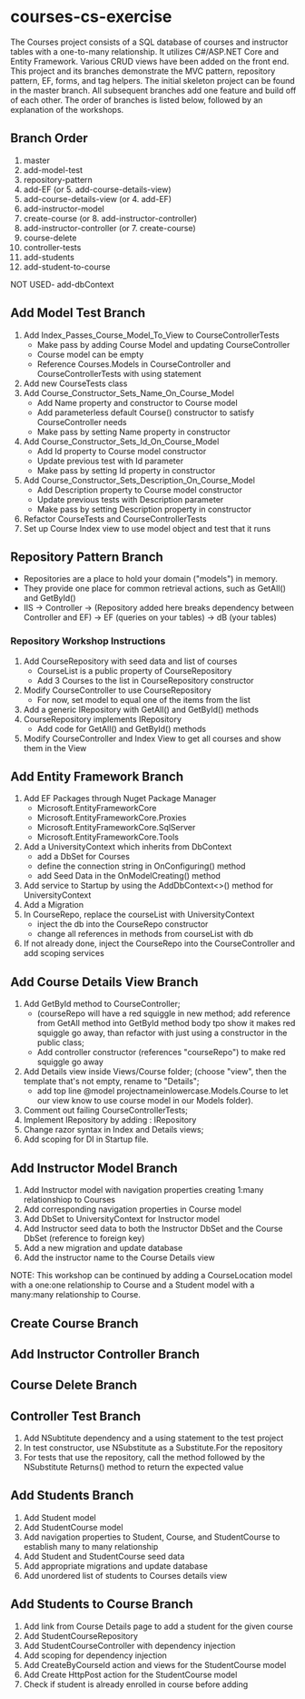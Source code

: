 # courses-cs-exercise

The Courses project consists of a SQL database of courses and instructor tables with a one-to-many relationship.  It utilizes C#/ASP.NET Core and Entity Framework.  Various CRUD views have been added on the front end.  This project and its branches demonstrate the MVC pattern, repository pattern, EF, forms, and tag helpers.  The initial skeleton project can be found in the master branch.  All subsequent branches add one feature and build off of each other.  The order of branches is listed below, followed by an explanation of the workshops.

## Branch Order
1. master
2. add-model-test
3. repository-pattern
4. add-EF (or 5. add-course-details-view)
5. add-course-details-view (or 4. add-EF)
6. add-instructor-model
7. create-course (or 8. add-instructor-controller)
8. add-instructor-controller (or 7. create-course)
9. course-delete
10. controller-tests
11. add-students
12. add-student-to-course

NOT USED- add-dbContext

## Add Model Test Branch
1. Add Index_Passes_Course_Model_To_View to CourseControllerTests
   * Make pass by adding Course Model and updating CourseController
   * Course model can be empty
   * Reference Courses.Models in CourseController and CourseControllerTests with using statement 
2. Add new CourseTests class
3. Add Course_Constructor_Sets_Name_On_Course_Model
   * Add Name property and constructor to Course model
   * Add parameterless default Course() constructor to satisfy CourseController needs
   * Make pass by setting Name property in constructor
4. Add Course_Constructor_Sets_Id_On_Course_Model
   * Add Id property to Course model constructor
   * Update previous test with Id parameter
   * Make pass by setting Id property in constructor
5. Add Course_Constructor_Sets_Description_On_Course_Model
    * Add Description property to Course model constructor
    * Update previous tests with Description parameter
    * Make pass by setting Description property in constructor
6. Refactor CourseTests and CourseControllerTests
7. Set up Course Index view to use model object and test that it runs

## Repository Pattern Branch

* Repositories are a place to hold your domain ("models") in memory.  
* They provide one place for common retrieval actions, such as GetAll() and GetById()
* IIS -> Controller -> (Repository added here breaks dependency between Controller and EF) -> EF (queries on your tables) -> dB (your tables)

### Repository Workshop Instructions
 1. Add CourseRepository with seed data and list of courses
     * CourseList is a public property of CourseRepository
     * Add 3 Courses to the list in CourseRepository constructor
 2. Modify CourseController to use CourseRepository
     * For now, set model to equal one of the items from the list
 3. Add a generic IRepository with GetAll() and GetById() methods
 4. CourseRepository implements IRepository
     * Add code for GetAll() and GetById() methods
 5. Modify CourseController and Index View to get all courses and show them in the View
 
 ## Add Entity Framework Branch
 1. Add EF Packages through Nuget Package Manager
    * Microsoft.EntityFrameworkCore
    * Microsoft.EntityFrameworkCore.Proxies
    * Microsoft.EntityFrameworkCore.SqlServer
    * Microsoft.EntityFrameworkCore.Tools
 2. Add a UniversityContext which inherits from DbContext
    * add a DbSet for Courses
    * define the connection string in OnConfiguring() method
    * add Seed Data in the OnModelCreating() method
 3. Add service to Startup by using the AddDbContext<>() method for UniversityContext
 4. Add a Migration
 5. In CourseRepo, replace the courseList with UniversityContext
    * inject the db into the CourseRepo constructor
    * change all references in methods from courseList with db
 6. If not already done, inject the CourseRepo into the CourseController and add scoping services
 
 ## Add Course Details View Branch
 1. Add GetById method to CourseController; 
    * (courseRepo will have a red squiggle in new method; add reference from GetAll method into GetById method body tpo show it makes red squiggle go away, than refactor with just using a constructor in the public class;
    * Add controller constructor (references "courseRepo") to make red squiggle go away 
 2. Add Details view inside Views/Course folder; (choose "view", then the template that's not empty, rename to "Details";
    * add top line @model projectnameinlowercase.Models.Course to let our view know to use course model in our Models folder). 
 3. Comment out failing CourseControllerTests;
 4. Implement IRepository by adding : IRepository<yourmodelnameinuppercase>
 5. Change razor syntax in Index and Details views;
 6. Add scoping for DI in Startup file. 
 
 ## Add Instructor Model Branch
 1. Add Instructor model with navigation properties creating 1:many relationshiop to Courses
 2. Add corresponding navigation properties in Course model
 3. Add DbSet to UniversityContext for Instructor model
 4. Add Instructor seed data to both the Instructor DbSet and the Course DbSet (reference to foreign key)
 5. Add a new migration and update database
 6. Add the instructor name to the Course Details view
 
 NOTE: This workshop can be continued by adding a CourseLocation model with a one:one relationship to Course and a Student model with a many:many relationship to Course.
 
 ## Create Course Branch
 
 ## Add Instructor Controller Branch
 
 ## Course Delete Branch
 ## Controller Test Branch
 1. Add NSubtitute dependency and a using statement to the test project
 2. In test constructor, use NSubstitute as a Substitute.For the repository
 3. For tests that use the repository, call the method followed by the NSubstitute Returns() method to return the expected value
 
 ## Add Students Branch
 1. Add Student model
 2. Add StudentCourse model
 3. Add navigation properties to Student, Course, and StudentCourse to establish many to many relationship
 4. Add Student and StudentCourse seed data
 5. Add appropriate migrations and update database
 6. Add unordered list of students to Courses details view
 
 ## Add Students to Course Branch
 1. Add link from Course Details page to add a student for the given course
 2. Add StudentCourseRepository
 3. Add StudentCourseController with dependency injection
 4. Add scoping for dependency injection
 5. Add CreateByCourseId action and views for the StudentCourse model
 6. Add Create HttpPost action for the StudentCourse model
 7. Check if student is already enrolled in course before adding
 

